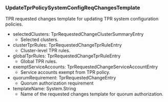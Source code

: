 ### UpdateTprPolicySystemConfigReqChangesTemplate
TPR requested changes template for updating TPR system configuration policies.

- selectedClusters: TprRequestedChangeClusterSummaryEntry
  - Selected clusters.
- clusterTprRules: TprRequestedChangeTprRuleEntry
  - Cluster-level TPR rules.
- globalTprRules: TprRequestedChangeTprRuleEntry
  - Global TPR rules.
- exemptServiceAccounts: TprRequestedChangeServiceAccountEntry
  - Service accounts exempt from TPR policy.
- quorumRequirement: TprRequestedChangeEntry
  - Quorum authorization requirement
- templateName: System.String
  - Name of the requested changes template for quorum authorization.
